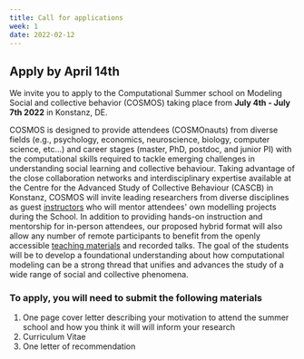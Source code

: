 ```yaml
---
title: Call for applications
week: 1
date: 2022-02-12
---
```


## Apply by April 14th

We invite you to apply to the Computational Summer school on Modeling Social and collective behavior (COSMOS) taking place from **July 4th - July 7th 2022** in Konstanz, DE. 

COSMOS is designed to provide attendees (COSMOnauts) from diverse fields (e.g., psychology, economics, neuroscience, biology, computer science, etc...) and career stages (master, PhD, postdoc, and junior PI) with the computational skills required to tackle emerging challenges in understanding social learning and collective behaviour. Taking advantage of the close collaboration networks and interdisciplinary expertise available at the Centre for the Advanced Study of Collective Behaviour (CASCB) in Konstanz, COSMOS will invite leading researchers from diverse disciplines as guest [instructors](instructors) who will mentor attendees' own modelling projects during the School. In addition to providing hands-on instruction and mentorship for in-person attendees, our proposed hybrid format will also allow any number of remote participants to benefit from the openly accessible [teaching materials](materials) and recorded talks. The goal of the students will be to develop a foundational understanding about how computational modeling can be a strong thread that unifies and advances the study of a wide range of social and collective phenomena.    

<!-- CW: much of this content is repeated. We may need to write something to -->
### To apply, you will need to submit the following materials

1. One page cover letter describing your motivation to attend the summer school and how you think it will will inform your research
1. Curriculum Vitae 
1. One letter of recommendation

<!-- CW: also whether they plan travel via rail or plane -->